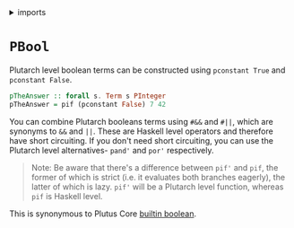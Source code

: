 <details>
<summary> imports </summary>
<p>

```haskell
module Plutarch.Docs.PBool (pTheAnswer) where 
import Plutarch.Prelude
```

</p>
</details>

# `PBool`

Plutarch level boolean terms can be constructed using `pconstant True` and `pconstant False`.

```haskell
pTheAnswer :: forall s. Term s PInteger
pTheAnswer = pif (pconstant False) 7 42
```

You can combine Plutarch booleans terms using `#&&` and `#||`, which are synonyms to `&&` and `||`. These are Haskell level operators and therefore have short circuiting. 
If you don't need short circuiting, you can use the Plutarch level alternatives- `pand'` and `por'` respectively.

> Note: Be aware that there's a difference between `pif'` and `pif`, the former of which is strict (i.e. it evaluates both branches eagerly), the latter of which is lazy.
> `pif'` will be a Plutarch level function, whereas `pif` is Haskell level.

This is synonymous to Plutus Core [builtin boolean](https://playground.plutus.iohkdev.io/doc/haddock/plutus-tx/html/PlutusTx-Builtins-Internal.html#t:BuiltinBool).
